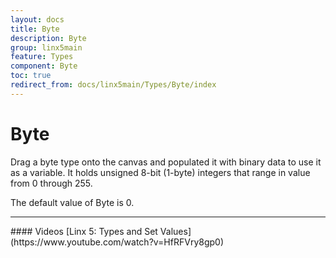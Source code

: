 ```yaml
---
layout: docs
title: Byte
description: Byte
group: linx5main
feature: Types
component: Byte
toc: true
redirect_from: docs/linx5main/Types/Byte/index
---
```

Byte
====

Drag a byte type onto the canvas and populated it with binary data to use it as a variable. It holds unsigned 8-bit (1-byte) integers that range in value from 0 through 255.

The default value of Byte is 0.

<hr>
#### Videos
[Linx 5: Types and Set Values](https://www.youtube.com/watch?v=HfRFVry8gp0)
